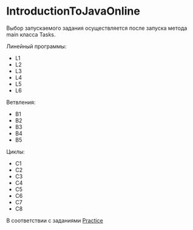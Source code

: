 # IntroductionToJavaOnline
Выбор запускаемого задания осуществляется после запуска метода main класса Tasks.

Линейный программы:
- L1
- L2
- L3
- L4
- L5
- L6

Ветвления:
- B1
- B2
- B3
- B4
- B5

Циклы:
- C1
- C2
- C3
- C4
- C5
- C6
- C7
- C8

В соответствии с заданиями <a href = "https://github.com/IhorLevchuk/IntroductionToJavaOnline/blob/master/src/practice_tasks/Practice1_Basics_of_software_code_development.pdf">Practice</a>
